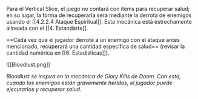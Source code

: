 
Para el Vertical Slice, el juego no contará con ítems para recuperar salud; en su lugar, la forma de recuperarla será mediante la derrota de enemigos usando el [[4.2.2.4 Ataque Espiritual]]. Esta mecánica está estrechamente alineada con el [[4. Estandarte]].

==Cada vez que el jugador derrote a un enemigo con el ataque antes mencionado, recuperará una cantidad específica de salud== (revisar la cantidad numérica en [[6. Estadísticas]]).

![[Bloodlust.png]]

*Bloodlust se inspira en la mecánica de Glory Kills de Doom. Con esta, cuando los enemigos están gravemente heridos, el jugador puede ejecutarlos y recuperar salud.*
